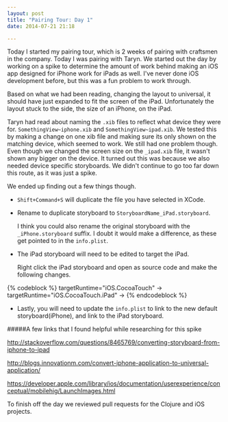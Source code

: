 ```yaml
---
layout: post
title: "Pairing Tour: Day 1"
date: 2014-07-21 21:18

---
```

Today I started my pairing tour, which is 2 weeks of pairing with craftsmen in the company. Today I was pairing with Taryn. We started out the day by working on a spike to determine the amount of work behind making an iOS app designed for iPhone work for iPads as well. I've never done iOS development before, but this was a fun problem to work through.

Based on what we had been reading, changing the layout to universal, it should have just expanded to fit the screen of the iPad. Unfortunately the layout stuck to the side, the size of an iPhone, on the iPad.

Taryn had read about naming the `.xib` files to reflect what device they were for.
`SomethingView~iphone.xib` and `SomethingView~ipad.xib`. 
We tested this by making a change on one xib file and making sure its only shown on the matching device, which seemed to work.
We still had one problem though. Even though we changed the screen size on the `_ipad.xib` file, it wasn't shown any bigger on the device. It turned out this was because we also needed device specific storyboards.
We didn't continue to go too far down this route, as it was just a spike.

We ended up finding out a few things though.     

  - `Shift+Command+S` will duplicate the file you have selected in XCode.

  - Rename to duplicate storyboard to `StoryboardName_iPad.storyboard`.

     I think you could also rename the original storyboard with the `_iPhone.storyboard` suffix. I doubt it would make a difference, as these get pointed to in the `info.plist`.

- The iPad storyboard will need to be edited to target the iPad.
   
  Right click the iPad storyboard and open as source code and make the following changes.

{% codeblock %}
targetRuntime="iOS.CocoaTouch"                             -> targetRuntime="iOS.CocoaTouch.iPad"
<simulatedScreenMetrics key="destination" type="retina4"/> -> <simulatedScreenMetrics key="destination"/>
{% endcodeblock %}

- Lastly, you will need to update the `info.plist` to link to the new default storyboard(iPhone), and link to the iPad storyboard.


#####A few links that I found helpful while researching for this spike

http://stackoverflow.com/questions/8465769/converting-storyboard-from-iphone-to-ipad

http://blogs.innovationm.com/convert-iphone-application-to-universal-application/

https://developer.apple.com/library/ios/documentation/userexperience/conceptual/mobilehig/LaunchImages.html


To finish off the day we reviewed pull requests for the Clojure and iOS projects.
